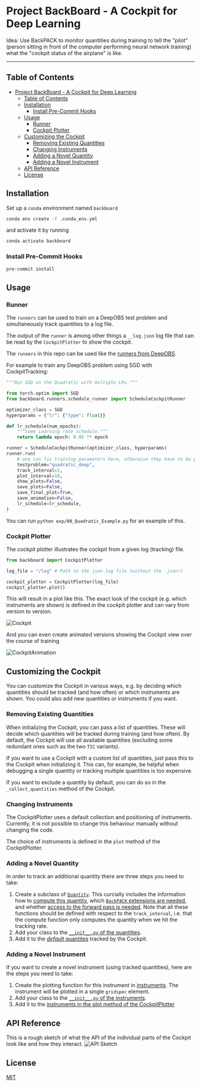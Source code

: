 # Project BackBoard - A Cockpit for Deep Learning

Idea: Use BackPACK to monitor quantities during training to tell the "pilot"
(person sitting in front of the computer performing neural network training)
what the "cockpit status of the airplane" is like.

---

## Table of Contents

- [Project BackBoard - A Cockpit for Deep Learning](#project-backboard---a-cockpit-for-deep-learning)
  - [Table of Contents](#table-of-contents)
  - [Installation](#installation)
    - [Install Pre-Commit Hooks](#install-pre-commit-hooks)
  - [Usage](#usage)
    - [Runner](#runner)
    - [Cockpit Plotter](#cockpit-plotter)
  - [Customizing the Cockpit](#customizing-the-cockpit)
    - [Removing Existing Quantities](#removing-existing-quantities)
    - [Changing Instruments](#changing-instruments)
    - [Adding a Novel Quantity](#adding-a-novel-quantity)
    - [Adding a Novel Instrument](#adding-a-novel-instrument)
  - [API Reference](#api-reference)
  - [License](#license)

## Installation

Set up a `conda` environment named `backboard`
  
```bash
conda env create -f .conda_env.yml
```

and activate it by running
  
```bash
conda activate backboard
```

### Install Pre-Commit Hooks

```bash
pre-commit install
```

## Usage

### Runner

The `runners` can be used to train on a DeepOBS test problem and simultaneously
track quantities to a log file.

The output of the `runner` is among other things a `__log.json` log file that
can be read by the `CockpitPlotter` to show the cockpit.

The `runners` in this repo can be used like the
[runners from DeepOBS](https://deepobs.readthedocs.io/en/v1.2.0-beta0_a/api/pytorch/runner.html).

For example to train any DeepOBS problem using SGD with CockpitTracking:

```python
"""Run SGD on the Quadratic with multiple LRs."""

from torch.optim import SGD
from backboard.runners.schedule_runner import ScheduleCockpitRunner

optimizer_class = SGD
hyperparams = {"lr": {"type": float}}

def lr_schedule(num_epochs):
    """Some Learning rate schedule."""
    return lambda epoch: 0.95 ** epoch

runner = ScheduleCockpitRunner(optimizer_class, hyperparams)
runner.run(
    # one can fix training parameters here, otherwise they have to be passed via CLI
    testproblem="quadratic_deep",
    track_interval=1,
    plot_interval=10,
    show_plots=False,
    save_plots=False,
    save_final_plot=True,
    save_animation=False,
    lr_schedule=lr_schedule,
)
```

You can run `python exp/00_Quadratic_Example.py` for an example of this.

### Cockpit Plotter

The cockpit plotter illustrates the cockpit from a given log (tracking) file.

```python
from backboard import CockpitPlotter

log_file = "/log" # Path to the json log file (without the .json!)

cockpit_plotter = CockpitPlotter(log_file)
cockpit_plotter.plot()
```

This will result in a plot like this. The exact look of the cockpit
(e.g. which instruments are shown) is defined in the cockpit plotter and can
vary from version to version.

![Cockpit](docs/sample_cockpit.png)

And you can even create animated versions showing the Cockpit view over the course of training

![CockpitAnimation](docs/cockpit_animation.gif)

## Customizing the Cockpit

You can customize the Cockpit in various ways, e.g. by deciding which quantities should be tracked (and how often) or which instruments are shown. You could also add new quantities or instruments if you want.

### Removing Existing Quantities

When initializing the Cockpit, you can pass a list of quantities. These will decide which quantities will be tracked during training (and how often). By default, the Cockpit will use all available quantities (excluding some redundant ones such as the two `TIC` variants).

If you want to use a Cockpit with a custom list of quantities, just pass this to the Cockpit when initializing it. This can, for example, be helpful when debugging a single quantity or tracking multiple quantities is too expensive.

If you want to exclude a quantity by default, you can do so in the `_collect_quantities` method of the Cockpit.

### Changing Instruments

The CockpitPlotter uses a default collection and positioning of instruments. Currently, it is not possible to change this behaviour manually without changing the code.

The choice of instruments is defined in the `plot` method of the CockpitPlotter.

### Adding a Novel Quantity

In order to track an additional quantity there are three steps you need to take:

1. Create a subclass of [`Quantity`](backboard/quantities/quantity.py). This curcially includes the information how to [compute this quantity](https://github.com/f-dangel/backboard/blob/bc8be0592bfc17cf714af8d661d9105fd6c1242a/backboard/quantities/quantity.py#L55), which [`BackPACK` extensions are needed](https://github.com/f-dangel/backboard/blob/bc8be0592bfc17cf714af8d661d9105fd6c1242a/backboard/quantities/quantity.py#L44), and whether [access to the forward pass is needed](https://github.com/f-dangel/backboard/blob/bc8be0592bfc17cf714af8d661d9105fd6c1242a/backboard/quantities/quantity.py#L32). Note that all these functions should be defined with respect to the `track_interval`, i.e. that the compute function only computes the quantity when we hit the tracking rate.
2. Add your class to the [`__init__.py` of the quantities](backboard/quantities/\_\_init\_\_.py).
3. Add it to the [*default* quantites](https://github.com/f-dangel/backboard/blob/bc8be0592bfc17cf714af8d661d9105fd6c1242a/backboard/cockpit.py#L195) tracked by the Cockpit.

### Adding a Novel Instrument

If you want to create a novel instrument (using tracked quantities), here are the steps you need to take:

1. Create the plotting function for this instrument in [instruments](backboard/instruments). The instrument will be plotted in a single `gridspec` element.
2. Add your class to the [`__init__.py` of the instruments](backboard/instruments/\_\_init\_\_.py).
3. Add it to the [instruments in the plot method of the CockpitPlotter](https://github.com/f-dangel/backboard/blob/bc8be0592bfc17cf714af8d661d9105fd6c1242a/backboard/cockpit_plotter.py#L31)

## API Reference

This is a rough sketch of what the API of the individual parts of the Cockpit look like and how they interact.
![API Sketch](docs/cockpit_package_structure.png)

## License

[MIT](https://opensource.org/licenses/MIT)
